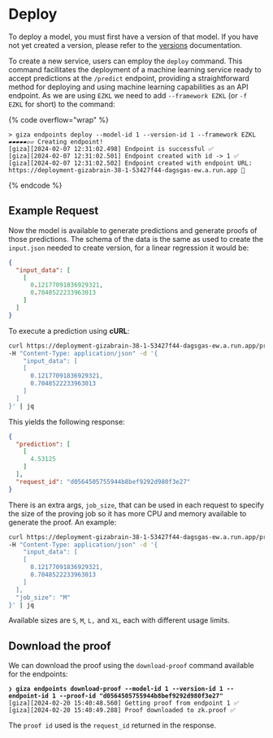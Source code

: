 # Deploy

To deploy a model, you must first have a version of that model. If you have not yet created a version, please refer to the [versions](../../resources/versions.md) documentation.

To create a new service, users can employ the `deploy` command. This command facilitates the deployment of a machine learning service ready to accept predictions at the `/predict` endpoint, providing a straightforward method for deploying and using machine learning capabilities as an API endpoint. As we are using `EZKL` we need to add `--framework EZKL` (or `-f EZKL` for short) to the command:

{% code overflow="wrap" %}
```shell
> giza endpoints deploy --model-id 1 --version-id 1 --framework EZKL
▰▰▰▰▰▱▱ Creating endpoint!
[giza][2024-02-07 12:31:02.498] Endpoint is successful ✅
[giza][2024-02-07 12:31:02.501] Endpoint created with id -> 1 ✅
[giza][2024-02-07 12:31:02.502] Endpoint created with endpoint URL: https://deployment-gizabrain-38-1-53427f44-dagsgas-ew.a.run.app 🎉
```
{% endcode %}

## Example Request

Now the model is available to generate predictions and generate proofs of those predictions. The schema of the data is the same as used to create the `input.json` needed to create version, for a linear regression it would be:

```json
{
  "input_data": [
    [
      0.12177091836929321,
      0.7048522233963013
    ]
  ]
}
```

To execute a prediction using **cURL**:

```sh
curl https://deployment-gizabrain-38-1-53427f44-dagsgas-ew.a.run.app/predict \
-H "Content-Type: application/json" -d '{
    "input_data": [
    [
      0.12177091836929321,
      0.7048522233963013
    ]
  ]
}' | jq
```

This yields the following response:

```json
{
  "prediction": [
    [
      4.53125
    ]
  ],
  "request_id": "d0564505755944b8bef9292d980f3e27"
}
```

There is an extra args, `job_size`, that can be used in each request to specify the size of the proving job so it has more CPU and memory available to generate the proof. An example:

```sh
curl https://deployment-gizabrain-38-1-53427f44-dagsgas-ew.a.run.app/predict \
-H "Content-Type: application/json" -d '{
    "input_data": [
    [
      0.12177091836929321,
      0.7048522233963013
    ]
  ],
  "job_size": "M"
}' | jq
```

Available sizes are `S`, `M`, `L,` and `XL`, each with different usage limits.

## Download the proof

We can download the proof using the `download-proof` command available for the endpoints:&#x20;

<pre class="language-sh"><code class="lang-sh"><strong>❯ giza endpoints download-proof --model-id 1 --version-id 1 --endpoint-id 1 --proof-id "d0564505755944b8bef9292d980f3e27"
</strong>[giza][2024-02-20 15:40:48.560] Getting proof from endpoint 1 ✅
[giza][2024-02-20 15:40:49.288] Proof downloaded to zk.proof ✅
</code></pre>

The `proof id` used is the `request_id` returned in the response.
